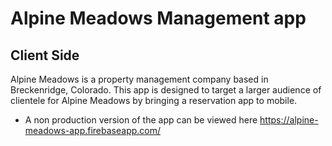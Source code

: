 # Alpine Meadows Management app
## Client Side

Alpine Meadows is a property management company based in Breckenridge, Colorado. This app is designed to target a larger audience of clientele for Alpine Meadows by bringing a reservation app to mobile.

* A non production version of the app can be viewed here https://alpine-meadows-app.firebaseapp.com/
